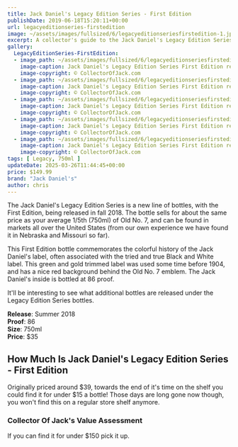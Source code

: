 ```yaml
---
title: Jack Daniel's Legacy Edition Series - First Edition
publishDate: 2019-06-18T15:20:11+00:00
url: legacyeditionseries-firstedition
image: ~/assets/images/fullsized/6/legacyeditionseriesfirstedition-1.jpg
excerpt: A collector's guide to the Jack Daniel's Legacy Edition Series First Edition release, the green label
gallery:
  LegacyEditionSeries-FirstEdition:
  - image_path: ~/assets/images/fullsized/6/legacyeditionseriesfirstedition-1.jpg
    image-caption: Jack Daniel's Legacy Edition Series First Edition release, the green label
    image-copyright: © CollectorOfJack.com
  - image_path: ~/assets/images/fullsized/6/legacyeditionseriesfirstedition-2.jpg
    image-caption: Jack Daniel's Legacy Edition Series First Edition release, the green label
    image-copyright: © CollectorOfJack.com
  - image_path: ~/assets/images/fullsized/6/legacyeditionseriesfirstedition-3.jpg
    image-caption: Jack Daniel's Legacy Edition Series First Edition release, the green label
    image-copyright: © CollectorOfJack.com
  - image_path: ~/assets/images/fullsized/6/legacyeditionseriesfirstedition-4.jpg
    image-caption: Jack Daniel's Legacy Edition Series First Edition release, the green label
    image-copyright: © CollectorOfJack.com
  - image_path: ~/assets/images/fullsized/6/legacyeditionseriesfirstedition-5.jpg
    image-caption: Jack Daniel's Legacy Edition Series First Edition release, the green label
    image-copyright: © CollectorOfJack.com
tags: [ Legacy, 750ml ]
updateDate: 2025-03-26T11:44:45+00:00
price: $149.99
brand: "Jack Daniel's"
author: chris
---
```

The Jack Daniel's Legacy Edition Series is a new line of bottles, with the First Edition, being released in fall 2018. The bottle sells for about the same price as your average 1/5th (750ml) of Old No. 7, and can be found in markets all over the United States (from our own experience we have found it in Nebraska and Missouri so far).   

This First Edition bottle commemorates the colorful history of the Jack Daniel's label, often associated with the tried and true Black and White label. This green and gold trimmed label was used some time before 1904, and has a nice red background behind the Old No. 7 emblem. The Jack Daniel's inside is bottled at 86 proof.   
   
It'll be interesting to see what additional bottles are released under the Legacy Edition Series bottles.   
   
**Release**: Summer 2018   
**Proof**: 86   
**Size**: 750ml  
**Price**: $35   

## How Much Is Jack Daniel's Legacy Edition Series - First Edition
Originally priced around $39, towards the end of it's time on the shelf you could find it for under $15 a bottle! Those days are long gone now though, you won't find this on a regular store shelf anymore.
 
### Collector Of Jack's Value Assessment
If you can find it for under $150 pick it up.





